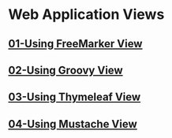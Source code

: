 # Web Application Views

## [01-Using FreeMarker View](01-freemarker-view/README.md)

## [02-Using Groovy View](02-groovy-view/README.md)

## [03-Using Thymeleaf View](03-thymeleaf-view/README.md)

## [04-Using Mustache View](04-mustache-view/README.md)

